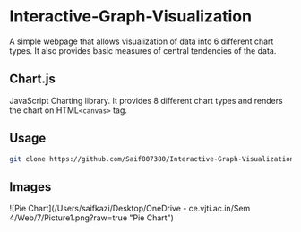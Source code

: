 # Interactive-Graph-Visualization
A simple webpage that allows visualization of data into 6 different chart types. It also provides basic measures of central tendencies of the data.

## Chart.js
JavaScript Charting library. It provides 8 different chart types and renders the chart on HTML`<canvas>` tag.
  
## Usage
```bash
git clone https://github.com/Saif807380/Interactive-Graph-Visualization
```
## Images
![Pie Chart](/Users/saifkazi/Desktop/OneDrive - ce.vjti.ac.in/Sem 4/Web/7/Picture1.png?raw=true "Pie Chart")
